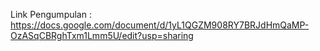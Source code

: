 Link Pengumpulan :
https://docs.google.com/document/d/1yL1QGZM908RY7BRJdHmQaMP-OzASqCBRghTxm1Lmm5U/edit?usp=sharing